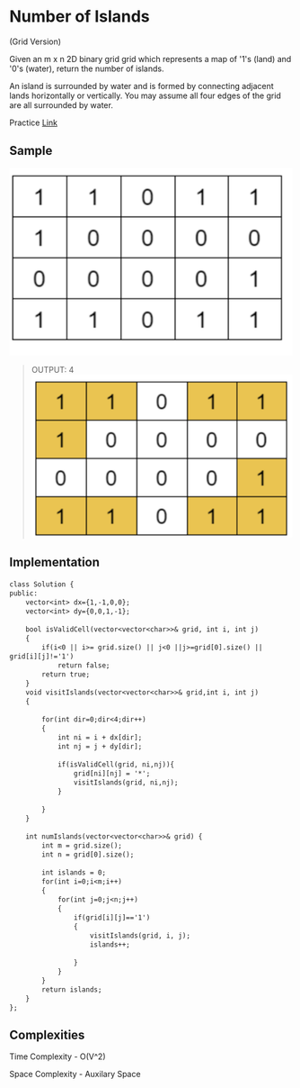 # Number of Islands

(Grid Version)


Given an m x n 2D binary grid grid which represents a map of '1's (land) and '0's (water), return the number of islands.

An island is surrounded by water and is formed by connecting adjacent lands horizontally or vertically. You may assume all four edges of the grid are all surrounded by water.

Practice [Link](https://leetcode.com/problems/number-of-islands/description/)

## Sample
![Alt text](../images/graph-i.png)
> OUTPUT: 4
> ![Alt text](../images/graph-j.png)



## Implementation
```
class Solution {
public:
    vector<int> dx={1,-1,0,0};
    vector<int> dy={0,0,1,-1};

    bool isValidCell(vector<vector<char>>& grid, int i, int j)
    {
        if(i<0 || i>= grid.size() || j<0 ||j>=grid[0].size() || grid[i][j]!='1')
            return false;
        return true;
    }
    void visitIslands(vector<vector<char>>& grid,int i, int j)
    {

        for(int dir=0;dir<4;dir++)
        {
            int ni = i + dx[dir];
            int nj = j + dy[dir];

            if(isValidCell(grid, ni,nj)){
                grid[ni][nj] = '*';
                visitIslands(grid, ni,nj);
            }
                
        }
    }

    int numIslands(vector<vector<char>>& grid) {
        int m = grid.size();
        int n = grid[0].size();

        int islands = 0;
        for(int i=0;i<m;i++)
        {
            for(int j=0;j<n;j++)
            {
                if(grid[i][j]=='1')
                {
                    visitIslands(grid, i, j);
                    islands++;

                }
            }
        }
        return islands;
    }
};
```

## Complexities
Time Complexity - O(V^2)

Space Complexity - Auxilary Space